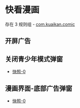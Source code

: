 # 快看漫画

存在 3 规则组 - [com.kuaikan.comic](/src/apps/com.kuaikan.comic.ts)

## 开屏广告

## 关闭青少年模式弹窗

- [快照-0](https://gkd-kit.gitee.io/import/12565678)

## 漫画界面-底部广告弹窗

- [快照-0](https://gkd-kit.gitee.io/import/12910268)
